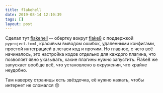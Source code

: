 ```yaml
---
title: flakehell
date: 2019-08-14 12:10:39
tags: []
layout: post
---
```


Сделал тут [flakehell](https://github.com/life4/flakehell) -- обертку вокруг [flake8](https://t.me/itgram_channel/304) c поддержкой `pyproject.toml`, красивым выводом ошибок, удаленными конфигами, простой интеграцией в легаси код и прочим. Но главное, с чего всё начиналось, это настройка кодов отдельно для каждого плагина, что позволяет явно указывать, какие плагины нужно запустить. Flake8 же запускает вообще всё, что установлено в окружении, что крайне неудобно.

Там наверху страницы есть звёздочка, её нужно нажать, чтобы интернет не сломался 🙃
